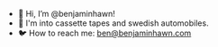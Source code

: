 - 👋 Hi, I’m @benjaminhawn!
- 🧠 I'm into cassette tapes and swedish automobiles.
- 🐦 How to reach me: ben@benjaminhawn.com

<!---
benjaminhawn/benjaminhawn is a ✨ special ✨ repository because its `README.md` (this file) appears on your GitHub profile.
You can click the Preview link to take a look at your changes.
--->
